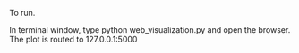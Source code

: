 To run.

In terminal window, type python web_visualization.py and open the browser. 
The plot is routed to 127.0.0.1:5000
